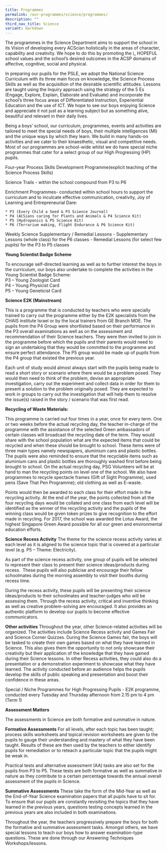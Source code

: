 ```yaml
---
title: Programmes
permalink: /our-programmes/science/programmes/
description: ""
third_nav_title: Science
variant: markdown
---
```


The programmes in the Science Department aims to support the school in its Vision of developing every ACScian holistically in the areas of character, capability and creativity. We hope to do this by promoting the i_ HOPEFUL school values and the school’s desired outcomes in the ACSP domains of affective, cognitive, social and physical.

In preparing our pupils for the PSLE, we adopt the National Science Curriculum with its three main focus on knowledge, the Science Process Skills as well as the acquisition of the desirable scientific attitudes. Lessons are taught using the Inquiry approach using the strategy of the 5 Es (Engage, Explore, Explain, Elaborate and Evaluate) and incorporate the school’s three focus areas of Differentiated Instruction, Experiential Education and the use of ICT. We hope to see our boys enjoying Science and appreciate it not just as a learning subject but as something alive, beautiful and relevant in their daily lives.

Being a boys’ school, our curriculum, programmes, events and activities are tailored to meet the special needs of boys, their multiple intelligences (MI) and the unique ways by which they learn. We build in many hands-on activities and we cater to their kinaesthetic, visual and competitive needs. Most of our programmes are school-wide whilst we do have special niche programmes that cater for a select group of our High Progressing (HP) pupils.


Four-year Process Skills Development Programme(explicit teaching of the Science Process Skills)

Science Trails - within the school compound from P3 to P6

Enrichment Programmes- conducted within school hours to support the curriculum and to inculcate effective communication, creativity, Joy of Learning and Entrepreneurial Dare:

	* P3 (Every Child a Seed & P3 Science Journal)  
	* P4 (ACSians caring for Plants and Animals & P4 Science Kit)  
	* P5 (Hydroponics & P5 Science Kit)  
	* P6 (Terrarium making, Flight Endurance & P6 Science Kit)

Weekly Science Supplementary / Remedial Lessons
	- Supplementary Lessons (whole class) for the P6 classes
	- Remedial Lessons (for select few pupils) for the P3 to P5 classes

**Young Scientist Badge Scheme**

To encourage self-directed learning as well as to further interest the boys in the curriculum, our boys also undertake to complete the activities in the Young Scientist Badge Scheme:  
P3 – Young Zoologist Card  
P4 – Young Physicist Card  
P5 – Young Geneticist Card

**Science E2K (Mainstream)**

This is a programme that is conducted by teachers who were specially trained to carry out the programme either by the E2K specialists from the CHAIS institute Israel or by the local trainers from GE Branch MOE. The pupils from the P4 Group were shortlisted based on their performance in the P3 overall examinations as well as on the assessment and recommendation of their Science teachers. They were then invited to join in the programme before which the pupils and their parents would need to sign an undertaking that they would be committed to the programme and ensure perfect attendance. The P5 group would be made up of pupils from the P4 group that existed the previous year.

Each unit of study would almost always start with the pupils being made to read a short story or scenario where there would be a problem posed. They would then need to think of the problem, devise an appropriate investigation, carry out the experiment and collect data in order for them to present a solution to the problem originally posed. They are expected to work in groups to carry out the investigation that will help them to resolve the issue(s) raised in the story / scenario that was first read.



**Recycling of Waste Materials:**

This programme is carried out four times in a year, once for every term. One or two weeks before the actual recycling day, the teacher in-charge of the programme with the assistance of the selected Green ambassadors of certain classes will broadcast the recycling date of the term. They would share with the school population what are the expected items that could be recycled and when these should be brought to school. These items were of three main types namely newspapers, aluminium cans and plastic bottles. The pupils were also reminded to ensure that the recyclable items such as aluminium cans and plastic bottles are thoroughly washed first before being brought to school. On the actual recycling day, PSG Volunteers will be at hand to man the recycling points on level one of the school. We also have programmes to recycle spectacle frames (Gift of Sight Programme), used pens (Save That Pen Programme); old clothing as well as E-waste.

Points would then be awarded to each class for their effort made in the recycling activity. At the end of the year, the points collected from all the four recycling days would be collated and one class from each level will be identified as the winner of the recycling activity and the pupils of the winning class would be given token prizes to give recognition to the effort made in recycling. For 2017, the school was awarded the Lotus Award, the highest Singapore Green Award possible for all our green and environmental education efforts.

**Science Recess Activity**
The theme for the science recess activity varies at each level as it is aligned to the science topic that is covered at a particular level (e.g. P5 – Theme: Electricity).

As part of the science recess activity, one group of pupils will be selected to represent their class to present their science ideas/products during recess.  These pupils will also publicise and encourage their fellow schoolmates during the morning assembly to visit their booths during recess time.

During the recess activity, these pupils will be presenting their science ideas/products to their schoolmates and teacher-judges who will be assessing them. Through the recess activity, critical and inventive thinking as well as creative problem-solving are encouraged. It also provides an authentic platform to develop our pupils to become effective communicators.



**Other activities**
Throughout the year, other Science-related activities will be organized. The activities include Science Recess activity and Games Fair and Science Corner Quizzes. During the Science Games fair, the boys will be tasked to create their own games based on what they have learned in Science. This also gives them the opportunity to not only showcase their creativity but their application of the knowledge that they have gained during their Science lessons. In other Recess activities, they could also do a presentation or a demonstration experiment to showcase what they have learned. The activity conducted before an audience helps the pupils develop the skills of public speaking and presentation and boost their confidence in these areas.


Special / Niche Programmes for High Progressing Pupils
	- E2K programme, conducted every Tuesday and Thursday afternoon from 2.15 pm to 4 pm (Term 1)
	
	
**Assessment Matters**

The assessments in Science are both formative and summative in nature.

**Formative Assessments**
For all levels, after each topic has been taught; process skills worksheets and topical revision worksheets are given to the pupils to gauge their understanding and mastery of what they have been taught. Results of these are then used by the teachers to either identify pupils for remediation or to reteach a particular topic that the pupils might be weak in.

Practical tests and alternative assessment (AA) tasks are also set for the pupils from P3 to P5. These tests are both formative as well as summative in nature as they contribute to a certain percentage towards the annual overall assessment of the pupils in Science.

**Summative Assessments**
These take the form of the Mid-Year as well as the End-of-Year Science examination papers that all pupils have to sit for. To ensure that our pupils are constantly revisiting the topics that they have learned in the previous years, questions testing concepts learned in the previous years are also included in both examinations.

Throughout the year, the teachers progressively prepare the boys for both the formative and summative assessment tasks. Amongst others, we have special lessons to teach our boys how to answer examination-type questions. These are done through our Answering Techniques Workshops/lessons.
	